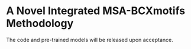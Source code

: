 # A Novel Integrated MSA-BCXmotifs Methodology
The code and pre-trained models will be released upon acceptance.
